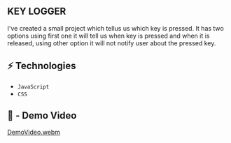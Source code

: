 ## KEY LOGGER
I've created a small project which tellus us which key is pressed. It has two options using first one it will tell us when key is pressed and when it is released, using other option it will not notify user about the pressed key.
## ⚡ Technologies

- `JavaScript`
- `CSS`
## 📸 - Demo Video

[DemoVideo.webm](https://github.com/SamraddhiDevX/KeyLogger/c18c171a-3ea8-4e7a-a309-ad65746db7e4.webm)
